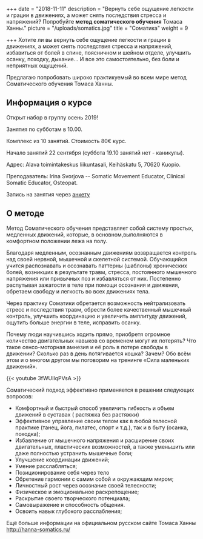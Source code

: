 +++
date = "2018-11-11"
description = "Вернуть себе ощущение легкости и грации в движениях, а может снять последствия стресса и напряжений? Попробуйте **метод соматического обучения** Томаса Ханны."
picture = "/uploads/somatics.jpg"
title = "Cоматика"
weight = 9

+++
Хотите ли вы вернуть себе ощущение легкости и грации в движениях, а может снять последствия стресса и напряжений, избавиться от болей в спине, поясничном и шейном отделе, улучшить осанку, походку, дыхание… И все это самостоятельно, без боли и неприятных ощущений.

Предлагаю попробовать широко практикуемый во всем мире метод Соматического обучения Томаса Ханны.

## Информация о курсе

Открыт набор в группу осень 2019!

Занятия по субботам в 10.00.

Комплекс из 10 занятий. Стоимость 80€ курс.

Начало занятий 22 сентября (суббота 19.10 занятий нет - каникулы).

Адрес: Alava toimintakeskus liikuntasali, Keihäskatu 5, 70620 Kuopio.

Преподаватель: Irina Svorjova -- Somatic Movement Educator, Clinical Somatic Educator, Osteopat.

Запись на занятия через [анкету](https://forms.gle/3UbCw4899aJWKhKB9)

## О методе

Метод Соматического обучения представляет собой систему простых, медленных движений, которые, в основном,выполняются в комфортном положении лежа на полу.

Благодаря медленным, осознанным движениям возвращается контроль над своей нервной, мышечной и скелетной системой. Обучающийся учится распознавать и осознавать паттерны (шаблоны) хронических болей, возникших в результате травм, стресса, постоянного мышечного напряжения или привычных поз и избавляться от них. Постепенно распутывая зажатости в теле при помощи осознания и движения, обретаем свободу и легкость во всех движениях тела.

Через практику Соматики обретается возможность нейтрализовать стресс и последствия травм, обрести более качественный мышечный контроль, улучшить координацию и увеличить амплитуду движений, ощутить больше энергии в теле, исправить осанку.

Почему люди научившись ходить прямо, приобретя огромное количество двигательных навыков со временем могут их потерять? Что такое сенсо-моторная амнезия и её роль в потере свободы в движении? Сколько раз в день потягивается кошка? Зачем? Обо всём этом и о многом другом мы поговорим на тренинге «Сила маленьких движений».

{{< youtube 3fWUIlqPVsA >}}

Соматический подход эффективно применяется в решении следующих вопросов:

* Комфортный и быстрый способ увеличить гибкость и объем движений в суставах
  ( растяжка без растяжки)
* Эффективное управление своим телом как в любой телесной практике (танец, йога, пилатес, спорт и т.д.), так и в быту (осанка, походка);
* Избавление от мышечного напряжения и расширение своих двигательных, пластических возможностей, а также уменьшить или даже полностью устранить мышечные боли;
* Улучшение координации движений;
* Умение расслабляться;
* Позиционирование себя через тело
* Обретение гармонии с самим собой и окружающим миром;
* Личностный рост через осознание своей телесности;
* Физическое и эмоциональное раскрепощение;
* Раскрытие своего творческого потенциала;
* Самовыражение и способность общения.
* Освоить навык глубокого расслабления;

Ещё больше информации на официальном русском сайте Томаса Ханны http://hanna-somatics.ru/